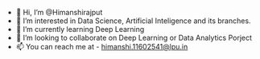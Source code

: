 - 👋 Hi, I’m @Himanshirajput
- 👀 I’m interested in Data Science, Artificial Inteligence and its branches. 
- 🌱 I’m currently learning Deep Learning
- 💞️ I’m looking to collaborate on Deep Learning or Data Analytics Porject
- 📫 You can reach me at - himanshi.11602541@lpu.in

<!---
Himanshirajput/Himanshirajput is a ✨ special ✨ repository because its `README.md` (this file) appears on your GitHub profile.
You can click the Preview link to take a look at your changes.
--->
